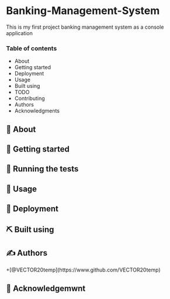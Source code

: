 # Banking-Management-System
<p>This is my first project banking management system as a console application</p>
<h3>Table of contents</h3>
 <ul>
<a><li>About</li></a>
<a><li>Getting started</li></a>
<a><li>Deployment</li></a>
<a><li>Usage</li></a>
<a><li>Built using</li></a>
<a><li>TODO</li></a>
<a><li>Contributing</li></a>
<a><li>Authors</li></a>
<a><li>Acknowledgments</li></a>
 </ul>
<h2>🧐 About</h2>
<h2>🏁 Getting started</h2>
<h2>🔧 Running the tests</h2>
<h2>🎈 Usage</h2>
<h2>🚀 Deployment</h2>
<h2>⛏️ Built using</h2>
<h2>✍️ Authors</h2>
<a name="authors"></a> 
+[@VECTOR20temp](https://www.github.com/VECTOR20temp)
<h2>🎉 Acknowledgemwnt</h2>